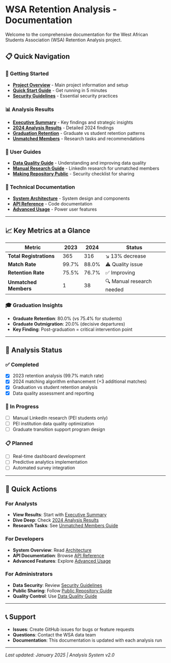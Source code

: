 # WSA Retention Analysis - Documentation

Welcome to the comprehensive documentation for the West African Students Association (WSA) Retention Analysis project.

## 📋 Quick Navigation

### 🚀 Getting Started
- **[Project Overview](../README.md)** - Main project information and setup
- **[Quick Start Guide](../QUICK_START.md)** - Get running in 5 minutes
- **[Security Guidelines](../DATA_SECURITY.md)** - Essential security practices

### 📊 Analysis Results
- **[Executive Summary](analysis/executive-summary.md)** - Key findings and strategic insights
- **[2024 Analysis Results](analysis/2024-analysis.md)** - Detailed 2024 findings
- **[Graduation Retention](analysis/graduation-retention.md)** - Graduate vs student retention patterns
- **[Unmatched Members](analysis/unmatched-members.md)** - Research tasks and recommendations

### 📖 User Guides
- **[Data Quality Guide](guides/data-quality.md)** - Understanding and improving data quality
- **[Manual Research Guide](guides/manual-research.md)** - LinkedIn research for unmatched members
- **[Making Repository Public](guides/public-repository.md)** - Security checklist for sharing

### 🔧 Technical Documentation
- **[System Architecture](technical/architecture.md)** - System design and components
- **[API Reference](technical/api-reference.md)** - Code documentation
- **[Advanced Usage](technical/advanced-usage.md)** - Power user features

---

## 📈 Key Metrics at a Glance

| Metric | 2023 | 2024 | Status |
|--------|------|------|--------|
| **Total Registrations** | 365 | 316 | ↘️ 13% decrease |
| **Match Rate** | 99.7% | 88.0% | ⚠️ Quality issue |
| **Retention Rate** | 75.5% | 76.7% | ✅ Improving |
| **Unmatched Members** | 1 | 38 | 🔍 Manual research needed |

### 🎓 Graduation Insights
- **Graduate Retention**: 80.0% (vs 75.4% for students)
- **Graduate Outmigration**: 20.0% (decisive departures)
- **Key Finding**: Post-graduation = critical intervention point

---

## 🎯 Analysis Status

### ✅ Completed
- [x] 2023 retention analysis (99.7% match rate)
- [x] 2024 matching algorithm enhancement (+3 additional matches)
- [x] Graduation vs student retention analysis
- [x] Data quality assessment and reporting

### 🔄 In Progress  
- [ ] Manual LinkedIn research (PEI students only)
- [ ] PEI institution data quality optimization
- [ ] Graduate transition support program design

### 📋 Planned
- [ ] Real-time dashboard development
- [ ] Predictive analytics implementation
- [ ] Automated survey integration

---

## 🚀 Quick Actions

### For Analysts
- **View Results**: Start with [Executive Summary](analysis/executive-summary.md)
- **Dive Deep**: Check [2024 Analysis Results](analysis/2024-analysis.md)
- **Research Tasks**: See [Unmatched Members Guide](analysis/unmatched-members.md)

### For Developers
- **System Overview**: Read [Architecture](technical/architecture.md)
- **API Documentation**: Browse [API Reference](technical/api-reference.md) 
- **Advanced Features**: Explore [Advanced Usage](technical/advanced-usage.md)

### For Administrators
- **Data Security**: Review [Security Guidelines](../DATA_SECURITY.md)
- **Public Sharing**: Follow [Public Repository Guide](guides/public-repository.md)
- **Quality Control**: Use [Data Quality Guide](guides/data-quality.md)

---

## 📞 Support

- **Issues**: Create GitHub issues for bugs or feature requests
- **Questions**: Contact the WSA data team
- **Documentation**: This documentation is updated with each analysis run

---

*Last updated: January 2025 | Analysis System v2.0* 